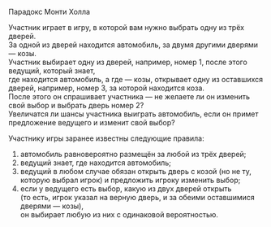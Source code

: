 Парадокс Монти Холла

Участник играет в игру, в которой вам нужно выбрать одну из трёх дверей.<br>
За одной из дверей находится автомобиль, за двумя другими дверями — козы.<br>
Участник выбирает одну из дверей, например, номер 1, после этого ведущий, который знает,<br>
где находится автомобиль, а где — козы, открывает одну из оставшихся дверей, например, номер 3, за которой находится коза.<br>
После этого он спрашивает участника — не желаете ли он изменить свой выбор и выбрать дверь номер 2?<br>
Увеличатся ли шансы участника выиграть автомобиль, если он примет предложение ведущего и изменит свой выбор?

Участнику игры заранее известны следующие правила:
1. автомобиль равновероятно размещён за любой из трёх дверей;
2. ведущий знает, где находится автомобиль;
3. ведущий в любом случае обязан открыть дверь с козой (но не ту, которую выбрал игрок) и предложить игроку изменить выбор;
4. если у ведущего есть выбор, какую из двух дверей открыть<br>
   (то есть, игрок указал на верную дверь, и за обеими оставшимися дверями — козы),<br>
   он выбирает любую из них с одинаковой вероятностью.